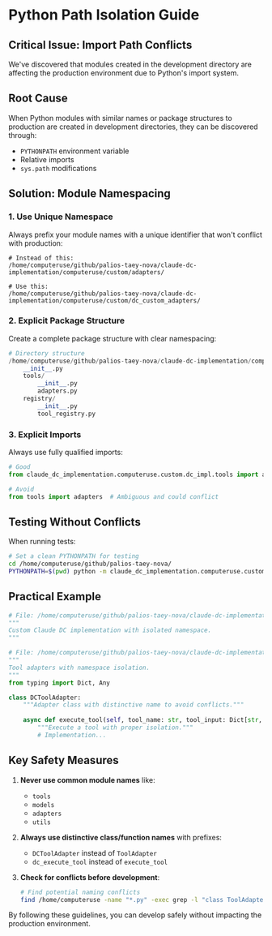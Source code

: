 # Python Path Isolation Guide

## Critical Issue: Import Path Conflicts

We've discovered that modules created in the development directory are affecting the production environment due to Python's import system.

## Root Cause

When Python modules with similar names or package structures to production are created in development directories, they can be discovered through:
- `PYTHONPATH` environment variable
- Relative imports
- `sys.path` modifications

## Solution: Module Namespacing

### 1. Use Unique Namespace

Always prefix your module names with a unique identifier that won't conflict with production:

```
# Instead of this:
/home/computeruse/github/palios-taey-nova/claude-dc-implementation/computeruse/custom/adapters/

# Use this:
/home/computeruse/github/palios-taey-nova/claude-dc-implementation/computeruse/custom/dc_custom_adapters/
```

### 2. Explicit Package Structure

Create a complete package structure with clear namespacing:

```python
# Directory structure
/home/computeruse/github/palios-taey-nova/claude-dc-implementation/computeruse/custom/dc_impl/
    __init__.py
    tools/
        __init__.py
        adapters.py
    registry/
        __init__.py
        tool_registry.py
```

### 3. Explicit Imports

Always use fully qualified imports:

```python
# Good
from claude_dc_implementation.computeruse.custom.dc_impl.tools import adapters

# Avoid
from tools import adapters  # Ambiguous and could conflict
```

## Testing Without Conflicts

When running tests:

```bash
# Set a clean PYTHONPATH for testing
cd /home/computeruse/github/palios-taey-nova/
PYTHONPATH=$(pwd) python -m claude_dc_implementation.computeruse.custom.dc_impl.tests.test_tools
```

## Practical Example

```python
# File: /home/computeruse/github/palios-taey-nova/claude-dc-implementation/computeruse/custom/dc_impl/__init__.py
"""
Custom Claude DC implementation with isolated namespace.
"""

# File: /home/computeruse/github/palios-taey-nova/claude-dc-implementation/computeruse/custom/dc_impl/tools/adapters.py
"""
Tool adapters with namespace isolation.
"""
from typing import Dict, Any

class DCToolAdapter:
    """Adapter class with distinctive name to avoid conflicts."""
    
    async def execute_tool(self, tool_name: str, tool_input: Dict[str, Any]):
        """Execute a tool with proper isolation."""
        # Implementation...
```

## Key Safety Measures

1. **Never use common module names** like:
   - `tools`
   - `models`
   - `adapters`
   - `utils`

2. **Always use distinctive class/function names** with prefixes:
   - `DCToolAdapter` instead of `ToolAdapter`
   - `dc_execute_tool` instead of `execute_tool`

3. **Check for conflicts before development**:
   ```bash
   # Find potential naming conflicts
   find /home/computeruse -name "*.py" -exec grep -l "class ToolAdapter" {} \;
   ```

By following these guidelines, you can develop safely without impacting the production environment.